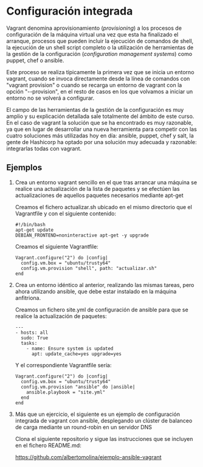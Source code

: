 # Configuración integrada

Vagrant denomina aprovisionamiento (*provisioning*) a los procesos de
configuración de la máquina virtual una vez que esta ha finalizado el
arranque, procesos que pueden incluir la ejecución de comandos de
shell, la ejecución de un shell script completo o la utilización de
herramientas de la gestión de la configuración (*configuration
management systems*) como puppet, chef o ansible.

Este proceso se realiza típicamente la primera vez que se inicia un
entorno vagrant, cuando se invoca directamente desde la línea de
comandos con "vagrant provision" o cuando se recarga un entorno de
vagrant con la opción "--provision", en el resto de casos en los que
volvamos a iniciar un entorno no se volverá a configurar.

El campo de las herramientas de la gestión de la configuración es muy
amplio y su explicación detallada sale totalmente del ámbito de este
curso. En el caso de vagrant la solución que se ha encontrado es muy
razonable, ya que en lugar de desarrollar una nueva herramienta para
competir con las cuatro soluciones más utilizadas hoy en día: ansible, 
puppet, chef y salt, la gente de Hashicorp ha optado por una solución
muy adecuada y razonable: integrarlas todas con vagrant.

## Ejemplos

1. Crea un entorno vagrant sencillo en el que tras arrancar una
   máquina se realice una actualización de la lista de paquetes y se
   efectúen las actualizaciones de aquellos paquetes necesarios
   mediante apt-get
   
   Creamos el fichero actualizar.sh ubicado en el mismo directorio que
   el Vagrantfile y con el siguiente contenido:
   
   ```
   #!/bin/bash
   apt-get update
   DEBIAN_FRONTEND=noninteractive apt-get -y upgrade
   ```
   Creamos el siguiente Vagrantfile:

   ```
   Vagrant.configure("2") do |config|
     config.vm.box = "ubuntu/trusty64"
     config.vm.provision "shell", path: "actualizar.sh"
   end
   ```
1. Crea un entorno idéntico al anterior, realizando las mismas tareas,
   pero ahora utilizando ansible, que debe estar instalado en la
   máquina anfitriona.
   
   Creamos un fichero site.yml de configuración de ansible para que se realice
   la actualización de paquetes:
   
   ```
   ---
   - hosts: all
     sudo: True
     tasks:
	   - name: Ensure system is updated
         apt: update_cache=yes upgrade=yes
   ```
   Y el correspondiente Vagrantfile sería:
   
   ```
   Vagrant.configure("2") do |config|
     config.vm.box = "ubuntu/trusty64"
     config.vm.provision "ansible" do |ansible|
       ansible.playbook = "site.yml"
     end
   end
   ```
			 
1. Más que un ejercicio, el siguiente es un ejemplo de configuración
   integrada de vagrant con ansible, desplegando un clúster de
   balanceo de carga mediante un round-robin en un servidor DNS
   
   Clona el siguiente repositorio y sigue las instrucciones que se
   incluyen en el fichero README.md:
   
   https://github.com/albertomolina/ejemplo-ansible-vagrant
